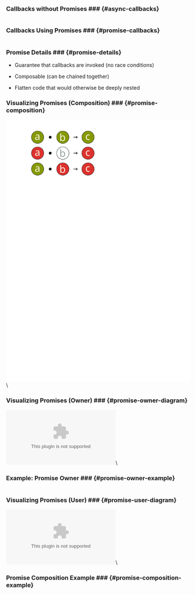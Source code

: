 ### Callbacks without Promises ### {#async-callbacks}

~~~ {.javascript insert="../../../../src/examples/js/promise.js" token="without"}
~~~

### Callbacks Using Promises ### {#promise-callbacks}

~~~ {.javascript insert="../../../../src/examples/js/promise.js" token="with"}
~~~

### Promise Details ### {#promise-details}

  * Guarantee that callbacks are invoked (no race conditions)

  * Composable (can be chained together)

  * Flatten code that would otherwise be deeply nested

### Visualizing Promises (Composition) ### {#promise-composition}

![](../../../../diagrams/js/promise-compose.svg)\
<!-- After diagram placeholder -->

### Visualizing Promises (Owner) ### {#promise-owner-diagram}

![](../../../../diagrams/js/promise-owner.dot)\
<!-- After diagram placeholder -->

### Example: Promise Owner ### {#promise-owner-example}

~~~ {.javascript insert="../../../../src/spec/promise.spec.js" token="delayed"}
~~~

### Visualizing Promises (User) ### {#promise-user-diagram}

![](../../../../diagrams/js/promise-user.dot)\
<!-- After diagram placeholder -->

### Promise Composition Example ### {#promise-composition-example}

~~~ {.javascript insert="../../../../src/spec/promise.spec.js" token="chain"}
~~~
